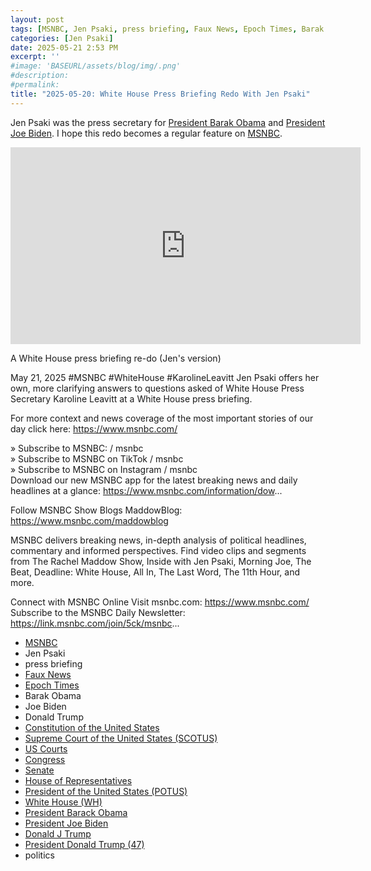 ```yaml
---
layout: post
tags: [MSNBC, Jen Psaki, press briefing, Faux News, Epoch Times, Barak Obama, Joe Biden, Donald Trump, Constitution of the United States, Supreme Court of the United States (SCOTUS), US Courts, Congress, Senate, House of Representatives, President of the United States (POTUS), White House (WH), President Barack Obama, President Joe Biden, Donald J Trump, President Donald Trump (47), politics]
categories: [Jen Psaki]
date: 2025-05-21 2:53 PM
excerpt: ''
#image: 'BASEURL/assets/blog/img/.png'
#description:
#permalink:
title: "2025-05-20: White House Press Briefing Redo With Jen Psaki"
---
```


Jen Psaki was the press secretary for [President Barak Obama](https://obamawhitehouse.archives.gov/) and [President Joe Biden](https://bidenwhitehouse.archives.gov/). I hope this redo becomes a regular feature on [MSNBC](https://www.msnbc.com/).

<iframe width="560" height="315" src="https://www.youtube.com/embed/rUCqcvF0gcs?si=gquc4r6ej2CuRTaW" title="YouTube video player" frameborder="0" allow="accelerometer; autoplay; clipboard-write; encrypted-media; gyroscope; picture-in-picture; web-share" referrerpolicy="strict-origin-when-cross-origin" allowfullscreen></iframe>

A White House press briefing re-do (Jen's version)

May 21, 2025  #MSNBC #WhiteHouse #KarolineLeavitt
Jen Psaki offers her own, more clarifying answers to questions asked of White House Press Secretary Karoline Leavitt at a White House press briefing.

For more context and news coverage of the most important stories of our day click here: https://www.msnbc.com/

» Subscribe to MSNBC:    / msnbc  
» Subscribe to MSNBC on TikTok   / msnbc   
» Subscribe to MSNBC on Instagram   / msnbc   
Download our new MSNBC app for the latest breaking news and daily headlines at a glance: https://www.msnbc.com/information/dow...

Follow MSNBC Show Blogs 
MaddowBlog: https://www.msnbc.com/maddowblog

MSNBC delivers breaking news, in-depth analysis of political headlines, commentary and informed perspectives. Find video clips and segments from The Rachel Maddow Show, Inside with Jen Psaki, Morning Joe, The Beat, Deadline: White House, All In, The Last Word, The 11th Hour, and more.

Connect with MSNBC Online 
Visit msnbc.com: https://www.msnbc.com/ 
Subscribe to the MSNBC Daily Newsletter: https://link.msnbc.com/join/5ck/msnbc...

- [MSNBC](https://www.msnbc.com/)
- Jen Psaki
- press briefing 
- [Faux News](https://www.foxnews.com/)
- [Epoch Times](https://www.theepochtimes.com/) 
- Barak Obama 
- Joe Biden 
- Donald Trump 
- [Constitution of the United States](https://constitution.congress.gov/)
- [Supreme Court of the United States (SCOTUS)](https://www.supremecourt.gov/)
- [US Courts](https://www.uscourts.gov/)
- [Congress](https://www.congress.gov/)
- [Senate](https://www.senate.gov/)
- [House of Representatives](https://www.house.gov/)
- [President of the United States (POTUS)](www.whitehouse.gov/)
- [White House (WH)](https://www.whitehouse.gov/)
- [President Barack Obama](https://obamawhitehouse.archives.gov/)
- [President Joe Biden](https://bidenwhitehouse.archives.gov/)
- [Donald J Trump](https://www.donaldjtrump.com/)
- [President Donald Trump (47)](https://www.whitehouse.gov/administration/donald-j-trump/)
- politics 